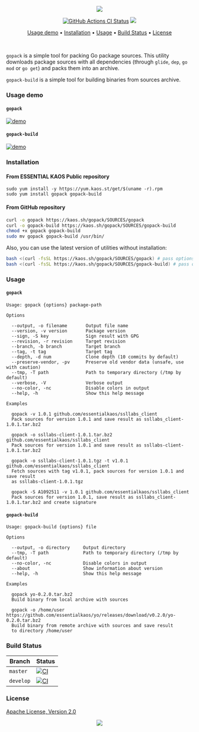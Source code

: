 <p align="center"><a href="#readme"><img src="https://gh.kaos.st/gopack.svg"/></a></p>

<p align="center">
  <a href="https://kaos.sh/w/gopack/ci"><img src="https://kaos.sh/w/gopack/ci.svg" alt="GitHub Actions CI Status" /></a>
  <a href="#license"><img src="https://gh.kaos.st/apache2.svg"></a>
</p>

<p align="center"><a href="#usage-demo">Usage demo</a> • <a href="#installation">Installation</a> • <a href="#usage">Usage</a> • <a href="#build-status">Build Status</a> • <a href="#license">License</a></p>

<br/>

`gopack` is a simple tool for packing Go package sources. This utility downloads package sources with all dependencies (through `glide`, `dep`, `go mod` or `go get`) and packs them into an archive.

`gopack-build` is a simple tool for building binaries from sources archive.

### Usage demo

#### `gopack`

[![demo](https://gh.kaos.st/gopack-1100.gif)](#usage-demo)

#### `gopack-build`

[![demo](https://gh.kaos.st/gopack-build-120.gif)](#usage-demo)

### Installation

#### From ESSENTIAL KAOS Public repository

```
sudo yum install -y https://yum.kaos.st/get/$(uname -r).rpm
sudo yum install gopack gopack-build
```

#### From GitHub repository

```bash
curl -o gopack https://kaos.sh/gopack/SOURCES/gopack
curl -o gopack-build https://kaos.sh/gopack/SOURCES/gopack-build
chmod +x gopack gopack-build
sudo mv gopack gopack-build /usr/bin/
```

Also, you can use the latest version of utilities without installation:

```bash
bash <(curl -fsSL https://kaos.sh/gopack/SOURCES/gopack) # pass options here
bash <(curl -fsSL https://kaos.sh/gopack/SOURCES/gopack-build) # pass options here
```

### Usage

#### `gopack`

```
Usage: gopack {options} package-path

Options

  --output, -o filename       Output file name
  --version, -v version       Package version
  --sign, -S key              Sign result with GPG
  --revision, -r revision     Target revision
  --branch, -b branch         Target branch
  --tag, -t tag               Target tag
  --depth, -d num             Clone depth (10 commits by default)
  --preserve-vendor, -pv      Preserve old vendor data (unsafe, use with caution)
  --tmp, -T path              Path to temporary directory (/tmp by default)
  --verbose, -V               Verbose output
  --no-color, -nc             Disable colors in output
  --help, -h                  Show this help message

Examples

  gopack -v 1.0.1 github.com/essentialkaos/ssllabs_client
  Pack sources for version 1.0.1 and save result as ssllabs_client-1.0.1.tar.bz2

  gopack -o ssllabs-client-1.0.1.tar.bz2 github.com/essentialkaos/ssllabs_client
  Pack sources for version 1.0.1 and save result as ssllabs-client-1.0.1.tar.bz2

  gopack -o ssllabs-client-1.0.1.tgz -t v1.0.1 github.com/essentialkaos/ssllabs_client
  Fetch sources with tag v1.0.1, pack sources for version 1.0.1 and save result 
  as ssllabs-client-1.0.1.tgz

  gopack -S A1092511 -v 1.0.1 github.com/essentialkaos/ssllabs_client
  Pack sources for version 1.0.1, save result as ssllabs_client-1.0.1.tar.bz2 and create signature
```

#### `gopack-build`
```
Usage: gopack-build {options} file

Options

  --output, -o directory     Output directory
  --tmp, -T path             Path to temporary directory (/tmp by default)
  --no-color, -nc            Disable colors in output
  --about                    Show information about version
  --help, -h                 Show this help message

Examples

  gopack yo-0.2.0.tar.bz2
  Build binary from local archive with sources

  gopack -o /home/user https://github.com/essentialkaos/yo/releases/download/v0.2.0/yo-0.2.0.tar.bz2
  Build binary from remote archive with sources and save result
  to directory /home/user
```

### Build Status

| Branch | Status |
|--------|--------|
| `master` | [![CI](https://kaos.sh/w/gopack/ci.svg?branch=master)](https://kaos.sh/w/gopack/ci?query=branch:master) |
| `develop` | [![CI](https://kaos.sh/w/gopack/ci.svg?branch=develop)](https://kaos.sh/w/gopack/ci?query=branch:develop) |

### License

[Apache License, Version 2.0](https://www.apache.org/licenses/LICENSE-2.0)

<p align="center"><a href="https://essentialkaos.com"><img src="https://gh.kaos.st/ekgh.svg"/></a></p>
